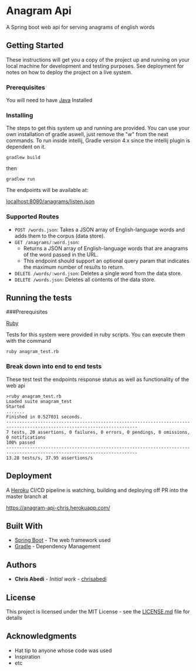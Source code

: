 # Anagram Api

A Spring boot web api for serving anagrams of english words

## Getting Started

These instructions will get you a copy of the project up and running on your local machine for development and testing purposes. See deployment for notes on how to deploy the project on a live system.

### Prerequisites

You will need to have [Java](https://www.oracle.com/technetwork/java/javase/downloads/jdk12-downloads-5295953.html) Installed


### Installing

The steps to get this system up and running are provided. You can use your own installation of gradle aswell, just remove the "w" from the next commands.
 To run inside intellij, Gradle version 4.x since the intellij plugin is dependent on it.

```
gradlew build
```

then 
```
gradlew run
```

The endpoints will be available at:

[localhost:8080/anagrams/listen.json](localhost:8080/anagrams/listen.json)

### Supported Routes
- `POST /words.json`: Takes a JSON array of English-language words and adds them to the corpus (data store).
- `GET /anagrams/:word.json`:
  - Returns a JSON array of English-language words that are anagrams of the word passed in the URL.
  - This endpoint should support an optional query param that indicates the maximum number of results to return.
- `DELETE /words/:word.json`: Deletes a single word from the data store.
- `DELETE /words.json`: Deletes all contents of the data store.



## Running the tests


###Prerequisites

[Ruby](https://ruby-doc.org/)


Tests for this system were provided in ruby scripts. You can execute them with the command 
```
ruby anagram_test.rb
```

### Break down into end to end tests

These test test the endpoints response status as well as functionality of the web api

```
>ruby anagram_test.rb
Loaded suite anagram_test
Started
.......
Finished in 0.527031 seconds.
------------------------------------------------------------------------------------------------------------------------
7 tests, 20 assertions, 0 failures, 0 errors, 0 pendings, 0 omissions, 0 notifications
100% passed
------------------------------------------------------------------------------------------------------------------------
13.28 tests/s, 37.95 assertions/s
```

## Deployment

A [Heroku](https://heroku.com) CI/CD pipeline is watching, building and deploying off PR into the master branch at

https://anagram-api-chris.herokuapp.com/

## Built With

* [Spring Boot](https://spring.io/) - The web framework used
* [Gradle](https://gradle.org/) - Dependency Management

## Authors

* **Chris Abedi** - *Initial work* - [chrisabedi](https://github.com/chrisabedi)

## License

This project is licensed under the MIT License - see the [LICENSE.md](LICENSE.md) file for details

## Acknowledgments

* Hat tip to anyone whose code was used
* Inspiration
* etc
